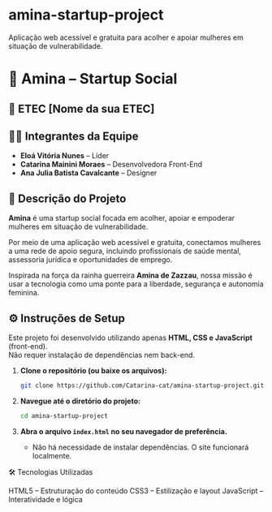 # amina-startup-project
Aplicação web acessível e gratuita para acolher e apoiar mulheres em situação de vulnerabilidade.

# 🌸 Amina – Startup Social

## 🏫 ETEC [Nome da sua ETEC]

## 👩‍💻 Integrantes da Equipe
- **Eloá Vitória Nunes** – Líder  
- **Catarina Mainini Moraes** – Desenvolvedora Front-End  
- **Ana Julia Batista Cavalcante** – Designer  

## 📖 Descrição do Projeto
**Amina** é uma startup social focada em acolher, apoiar e empoderar mulheres em situação de vulnerabilidade.  

Por meio de uma aplicação web acessível e gratuita, conectamos mulheres a uma rede de apoio segura, incluindo profissionais de saúde mental, assessoria jurídica e oportunidades de emprego.  

Inspirada na força da rainha guerreira **Amina de Zazzau**, nossa missão é usar a tecnologia como uma ponte para a liberdade, segurança e autonomia feminina.  

## ⚙️ Instruções de Setup
Este projeto foi desenvolvido utilizando apenas **HTML, CSS e JavaScript** (front-end).  
Não requer instalação de dependências nem back-end.  

1. **Clone o repositório (ou baixe os arquivos):**
   ```bash
   git clone https://github.com/Catarina-cat/amina-startup-project.git
   
2.  **Navegue até o diretório do projeto:**
    ```bash
    cd amina-startup-project
    ```

3.  **Abra o arquivo `index.html` no seu navegador de preferência.**
    * Não há necessidade de instalar dependências. O site funcionará localmente.
  
🛠️ Tecnologias Utilizadas

HTML5 – Estruturação do conteúdo
CSS3 – Estilização e layout
JavaScript – Interatividade e lógica

